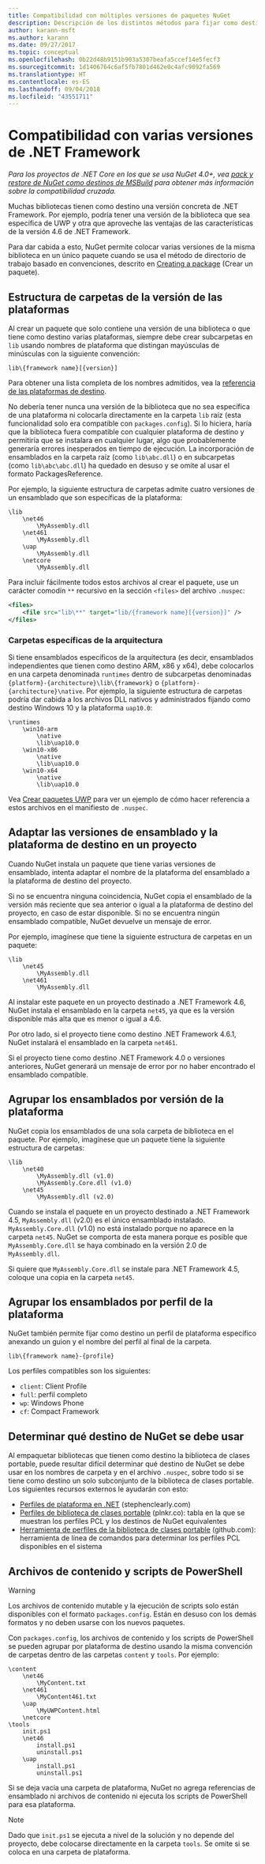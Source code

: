 ```yaml
---
title: Compatibilidad con múltiples versiones de paquetes NuGet
description: Descripción de los distintos métodos para fijar como destino varias versiones de .NET Framework desde un único paquete de NuGet.
author: karann-msft
ms.author: karann
ms.date: 09/27/2017
ms.topic: conceptual
ms.openlocfilehash: 0b22d48b9151b903a5307beafa5ccef14e5fecf3
ms.sourcegitcommit: 1d1406764c6af5fb7801d462e0c4afc9092fa569
ms.translationtype: HT
ms.contentlocale: es-ES
ms.lasthandoff: 09/04/2018
ms.locfileid: "43551711"
---
```

# <a name="supporting-multiple-net-framework-versions"></a>Compatibilidad con varias versiones de .NET Framework

*Para los proyectos de .NET Core en los que se usa NuGet 4.0+, vea [pack y restore de NuGet como destinos de MSBuild](../reference/msbuild-targets.md) para obtener más información sobre la compatibilidad cruzada.*

Muchas bibliotecas tienen como destino una versión concreta de .NET Framework. Por ejemplo, podría tener una versión de la biblioteca que sea específica de UWP y otra que aproveche las ventajas de las características de la versión 4.6 de .NET Framework.

Para dar cabida a esto, NuGet permite colocar varias versiones de la misma biblioteca en un único paquete cuando se usa el método de directorio de trabajo basado en convenciones, descrito en [Creating a package](../create-packages/creating-a-package.md#from-a-convention-based-working-directory) (Crear un paquete).

## <a name="framework-version-folder-structure"></a>Estructura de carpetas de la versión de las plataformas

Al crear un paquete que solo contiene una versión de una biblioteca o que tiene como destino varias plataformas, siempre debe crear subcarpetas en `lib` usando nombres de plataforma que distingan mayúsculas de minúsculas con la siguiente convención:

    lib\{framework name}[{version}]

Para obtener una lista completa de los nombres admitidos, vea la [referencia de las plataformas de destino](../reference/target-frameworks.md#supported-frameworks).

No debería tener nunca una versión de la biblioteca que no sea específica de una plataforma ni colocarla directamente en la carpeta `lib` raíz (esta funcionalidad solo era compatible con `packages.config`). Si lo hiciera, haría que la biblioteca fuera compatible con cualquier plataforma de destino y permitiría que se instalara en cualquier lugar, algo que probablemente generaría errores inesperados en tiempo de ejecución. La incorporación de ensamblados en la carpeta raíz (como `lib\abc.dll`) o en subcarpetas (como `lib\abc\abc.dll`) ha quedado en desuso y se omite al usar el formato PackagesReference.

Por ejemplo, la siguiente estructura de carpetas admite cuatro versiones de un ensamblado que son específicas de la plataforma:

    \lib
        \net46
            \MyAssembly.dll
        \net461
            \MyAssembly.dll
        \uap
            \MyAssembly.dll
        \netcore
            \MyAssembly.dll

Para incluir fácilmente todos estos archivos al crear el paquete, use un carácter comodín `**` recursivo en la sección `<files>` del archivo `.nuspec`:

```xml
<files>
    <file src="lib\**" target="lib/{framework name}[{version}]" />
</files>
```

### <a name="architecture-specific-folders"></a>Carpetas específicas de la arquitectura

Si tiene ensamblados específicos de la arquitectura (es decir, ensamblados independientes que tienen como destino ARM, x86 y x64), debe colocarlos en una carpeta denominada `runtimes` dentro de subcarpetas denominadas `{platform}-{architecture}\lib\{framework}` o `{platform}-{architecture}\native`. Por ejemplo, la siguiente estructura de carpetas podría dar cabida a los archivos DLL nativos y administrados fijando como destino Windows 10 y la plataforma `uap10.0`:

    \runtimes
        \win10-arm
            \native
            \lib\uap10.0
        \win10-x86
            \native
            \lib\uap10.0
        \win10-x64
            \native
            \lib\uap10.0

Vea [Crear paquetes UWP](../guides/create-uwp-packages.md) para ver un ejemplo de cómo hacer referencia a estos archivos en el manifiesto de `.nuspec`.

## <a name="matching-assembly-versions-and-the-target-framework-in-a-project"></a>Adaptar las versiones de ensamblado y la plataforma de destino en un proyecto

Cuando NuGet instala un paquete que tiene varias versiones de ensamblado, intenta adaptar el nombre de la plataforma del ensamblado a la plataforma de destino del proyecto.

Si no se encuentra ninguna coincidencia, NuGet copia el ensamblado de la versión más reciente que sea anterior o igual a la plataforma de destino del proyecto, en caso de estar disponible. Si no se encuentra ningún ensamblado compatible, NuGet devuelve un mensaje de error.

Por ejemplo, imagínese que tiene la siguiente estructura de carpetas en un paquete:

    \lib
        \net45
            \MyAssembly.dll
        \net461
            \MyAssembly.dll

Al instalar este paquete en un proyecto destinado a .NET Framework 4.6, NuGet instala el ensamblado en la carpeta `net45`, ya que es la versión disponible más alta que es menor o igual a 4.6.

Por otro lado, si el proyecto tiene como destino .NET Framework 4.6.1, NuGet instalará el ensamblado en la carpeta `net461`.

Si el proyecto tiene como destino .NET Framework 4.0 o versiones anteriores, NuGet generará un mensaje de error por no haber encontrado el ensamblado compatible.

## <a name="grouping-assemblies-by-framework-version"></a>Agrupar los ensamblados por versión de la plataforma

NuGet copia los ensamblados de una sola carpeta de biblioteca en el paquete. Por ejemplo, imagínese que un paquete tiene la siguiente estructura de carpetas:

    \lib
        \net40
            \MyAssembly.dll (v1.0)
            \MyAssembly.Core.dll (v1.0)
        \net45
            \MyAssembly.dll (v2.0)

Cuando se instala el paquete en un proyecto destinado a .NET Framework 4.5, `MyAssembly.dll` (v2.0) es el único ensamblado instalado. `MyAssembly.Core.dll` (v1.0) no está instalado porque no aparece en la carpeta `net45`. NuGet se comporta de esta manera porque es posible que `MyAssembly.Core.dll` se haya combinado en la versión 2.0 de `MyAssembly.dll`.

Si quiere que `MyAssembly.Core.dll` se instale para .NET Framework 4.5, coloque una copia en la carpeta `net45`.

## <a name="grouping-assemblies-by-framework-profile"></a>Agrupar los ensamblados por perfil de la plataforma

NuGet también permite fijar como destino un perfil de plataforma específico anexando un guion y el nombre del perfil al final de la carpeta.

    lib\{framework name}-{profile}

Los perfiles compatibles son los siguientes:

- `client`: Client Profile
- `full`: perfil completo
- `wp`: Windows Phone
- `cf`: Compact Framework

## <a name="determining-which-nuget-target-to-use"></a>Determinar qué destino de NuGet se debe usar

Al empaquetar bibliotecas que tienen como destino la biblioteca de clases portable, puede resultar difícil determinar qué destino de NuGet se debe usar en los nombres de carpeta y en el archivo `.nuspec`, sobre todo si se tiene como destino un solo subconjunto de la biblioteca de clases portable. Los siguientes recursos externos le ayudarán con esto:

- [Perfiles de plataforma en .NET](http://blog.stephencleary.com/2012/05/framework-profiles-in-net.html) (stephenclearly.com)
- [Perfiles de biblioteca de clases portable](http://embed.plnkr.co/03ck2dCtnJogBKHJ9EjY/preview) (plnkr.co): tabla en la que se muestran los perfiles PCL y los destinos de NuGet equivalentes
- [Herramienta de perfiles de la biblioteca de clases portable](https://github.com/StephenCleary/PortableLibraryProfiles) (github.com): herramienta de línea de comandos para determinar los perfiles PCL disponibles en el sistema

## <a name="content-files-and-powershell-scripts"></a>Archivos de contenido y scripts de PowerShell

> [!Warning]
> Los archivos de contenido mutable y la ejecución de scripts solo están disponibles con el formato `packages.config`. Están en desuso con los demás formatos y no deben usarse con los nuevos paquetes.

Con `packages.config`, los archivos de contenido y los scripts de PowerShell se pueden agrupar por plataforma de destino usando la misma convención de carpetas dentro de las carpetas `content` y `tools`. Por ejemplo:

    \content
        \net46
            \MyContent.txt
        \net461
            \MyContent461.txt
        \uap
            \MyUWPContent.html
        \netcore
    \tools
        init.ps1
        \net46
            install.ps1
            uninstall.ps1
        \uap
            install.ps1
            uninstall.ps1

Si se deja vacía una carpeta de plataforma, NuGet no agrega referencias de ensamblado ni archivos de contenido ni ejecuta los scripts de PowerShell para esa plataforma.

> [!Note]
> Dado que `init.ps1` se ejecuta a nivel de la solución y no depende del proyecto, debe colocarse directamente en la carpeta `tools`. Se omite si se coloca en una carpeta de plataforma.
